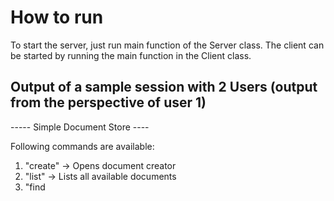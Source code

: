 # How to run

To start the server, just run main function of the Server class.
The client can be started by running the main function in the Client class.

## Output of a sample session with 2 Users (output from the perspective of user 1)

----- Simple Document Store ----

Following commands are available:
1) "create" -> Opens document creator
2) "list" -> Lists all available documents
3) "find <title>" -> Finds all documents matching the given title
4) "get <id>" -> Retrieves the document with the given Id
5) "help" -> Print this message
6) "exit" -> Closes the application 
   Please enter desired action: 
   list 

---- All available documents ----
Hello World (ID: a264df39-332d-4bcf-9203-1ea04d15f928)
fhsjakdf (ID: 9fc74c04-7dbf-4701-a387-bc71ae6d26cd)
find Hello

Trying to find documents matching the given title: Hello...
-------------
ID: a264df39-332d-4bcf-9203-1ea04d15f928
Title: Hello World
Authors: Philipp Wolfger,  Tobias Wurzer
Created at: 2025-04-05T01:51:23.776496+02:00
--------------
Content:

Hello world is a programm
which programmers write when they are learning a new language

list

---- All available documents ----
Hello World (ID: a264df39-332d-4bcf-9203-1ea04d15f928)
fhsjakdf (ID: 9fc74c04-7dbf-4701-a387-bc71ae6d26cd)
Document by Client 2 (ID: ef2cffa6-0b38-434a-bf24-df5bf4a1ab6f)
get ef2cffa6-0b38-434a-bf24-df5bf4a1ab6f

Trying to find documents matching the given id: ef2cffa6-0b38-434a-bf24-df5bf4a1ab6f...
-------------
ID: ef2cffa6-0b38-434a-bf24-df5bf4a1ab6f
Title: Document by Client 2
Authors: Client 2
Created at: 2025-04-05T01:56:04.825054+02:00
--------------
Content:

This document was created by client 2 to test the connection.
Have a nice day!

find Client 2

Trying to find documents matching the given title: Client 2...
-------------
ID: ef2cffa6-0b38-434a-bf24-df5bf4a1ab6f
Title: Document by Client 2
Authors: Client 2
Created at: 2025-04-05T01:56:04.825054+02:00
--------------
Content:

This document was created by client 2 to test the connection.
Have a nice day!

create

Welcome to the Document Creator:
-------------------------
Please enter title of document:
Document by client 1
Please enter the names of the authors (seperated by ','):
Client 1
Please enter the content of the document now.
(Hint: It can be multiline, to submit please enter an empty row)
This is a document by client 1.
It also supports multiline content!

Thank you, creating document now...
Successfully created document (Available under ID ac244fbe-a4d6-41c0-a5a8-7d8ce2a93fa3)
list

---- All available documents ----
Hello World (ID: a264df39-332d-4bcf-9203-1ea04d15f928)
fhsjakdf (ID: 9fc74c04-7dbf-4701-a387-bc71ae6d26cd)
Document by Client 2 (ID: ef2cffa6-0b38-434a-bf24-df5bf4a1ab6f)
Document by client 1 (ID: ac244fbe-a4d6-41c0-a5a8-7d8ce2a93fa3)
get ac244fbe-a4d6-41c0-a5a8-7d8ce2a93fa3

Trying to find documents matching the given id: ac244fbe-a4d6-41c0-a5a8-7d8ce2a93fa3...
-------------
ID: ac244fbe-a4d6-41c0-a5a8-7d8ce2a93fa3
Title: Document by client 1
Authors: Client 1
Created at: 2025-04-05T02:00:41.240812+02:00
--------------
Content:

This is a document by client 1
It also supports multiline content!
